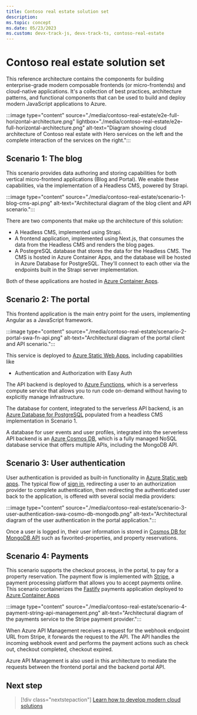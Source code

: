 ```yaml
---
title: Contoso real estate solution set
description: 
ms.topic: concept
ms.date: 05/23/2023
ms.custom: devx-track-js, devx-track-ts, contoso-real-estate
---
```


# Contoso real estate solution set

This reference architecture contains the components for building enterprise-grade modern composable frontends (or micro-frontends) and cloud-native applications. It's a collection of best practices, architecture patterns, and functional components that can be used to build and deploy modern JavaScript applications to Azure.


:::image type="content" source="./media/contoso-real-estate/e2e-full-horizontal-architecture.png" lightbox="./media/contoso-real-estate/e2e-full-horizontal-architecture.png" alt-text="Diagram showing cloud architecture of Contoso real estate with Hero services on the left and the complete interaction of the services on the right.":::

## Scenario 1: The blog

This scenario provides data authoring and storing capabilities for both vertical micro-frontend applications (Blog and Portal). We enable these capabilities, via the implementation of a Headless CMS, powered by Strapi. 

:::image type="content" source="./media/contoso-real-estate/scenario-1-blog-cms-api.png" alt-text="Architectural diagram of the blog client and API scenario.":::

There are two components that make up the architecture of this solution:

- A Headless CMS, implemented using Strapi.
- A frontend application, implemented using Next.js, that consumes the data from the Headless CMS and renders the blog pages.
- A PostegreSQL database that stores the data for the Headless CMS. The CMS is hosted in Azure Container Apps, and the database will be hosted in Azure Database for PostgreSQL. They'll connect to each other via the endpoints built in the Strapi server implementation.

Both of these applications are hosted in [Azure Container Apps](/azure/container-apps/overview).


## Scenario 2: The portal

This frontend application is the main entry point for the users, implementing Angular as a JavaScript framework. 

:::image type="content" source="./media/contoso-real-estate/scenario-2-portal-swa-fn-api.png" alt-text="Architectural diagram of the portal client and API scenario.":::

This service is deployed to [Azure Static Web Apps](/azure/static-web-apps/authentication-authorization), including capabilities like 
  - Authentication and Authorization with Easy Auth

The API backend is deployed to [Azure Functions](/azure/azure-functions/), which is a serverless compute service that allows you to run code on-demand without having to explicitly manage infrastructure.

The database for content, integrated to the serverless API backend, is an [Azure Database for PostgreSQL](https://azure.microsoft.com/services/postgresql/) populated from a headless CMS implementation in Scenario 1.

A database for user events and user profiles, integrated into the serverless API backend is an [Azure Cosmos DB](https://azure.microsoft.com/services/cosmos-db/), which is a fully managed NoSQL database service that offers multiple APIs, including the MongoDB API. 

## Scenario 3: User authentication

User authentication is provided as built-in functionality in [Azure Static web apps](/azure/static-web-apps/). The typical flow of [sign in](/azure/static-web-apps/authentication-authorization), redirecting a user to an authorization provider to complete authentication, then redirecting the authenticated user back to the application, is offered with several social media providers:

:::image type="content" source="./media/contoso-real-estate/scenario-3-user-authentication-swa-cosmo-db-mongodb.png" alt-text="Architectural diagram of the user authentication in the portal application.":::

Once a user is logged in, their user information is stored in [Cosmos DB for MongoDB API](/azure/cosmos-db/mongodb/choose-model) such as favorited-properties, and property reservations. 

## Scenario 4: Payments

This scenario supports the checkout process, in the portal, to pay for a property reservation. The payment flow is implemented with [Stripe](https://stripe.com/), a payment processing platform that allows you to accept payments online.
This scenario containerizes the [Fastify](https://fastify.dev/) payments application deployed to [Azure Container Apps](https://learn.microsoft.com/azure/container-apps/overview)

:::image type="content" source="./media/contoso-real-estate/scenario-4-payment-string-api-management.png" alt-text="Architectural diagram of the payments service to the Stripe payment provider.":::

When Azure API Management receives a request for the webhook endpoint URL from Stripe, it forwards the request to the API. The API handles the incoming webhook event and performs the payment actions such as check out, checkout completed, checkout expired. 

Azure API Management is also used in this architecture to mediate the requests between the frontend portal and the backend portal API.

## Next step

> [!div class="nextstepaction"]
> [Learn how to develop modern cloud solutions](contoso-real-estate-developer-tools.md)
